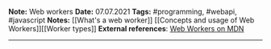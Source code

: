 **Note:** Web workers
**Date:** 07.07.2021
**Tags:** #programming, #webapi, #javascript 
**Notes:** [[What's a web worker]] [[Concepts and usage of Web Workers]][[Worker types]]
**External references**: [Web Workers on MDN](https://developer.mozilla.org/en-US/docs/Web/API/Web_Workers_API)

<hr>

